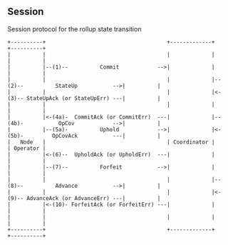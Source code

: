 ## Session
Session protocol for the rollup state transition

    +----------+                                      +-------------+                                      +----------+ 
    |          |                                      |             |                                      |          |
    |          |--(1)--          Commit            -->|             |                                      |          |
    |          |                                      |             |--(2)--          StateUp           -->|          |
    |          |                                      |             |<-(3)-- StateUpAck (or StateUpErr) ---|          | 
    |          |                                      |             |                                      |          |
    |          |<-(4a)-  CommitAck (or CommitErr)  ---|             |--(4b)-           OpCov            -->|          |
    |          |--(5a)-          Uphold            -->|             |<-(5b)-         OpCovAck           ---|          |
    |   Node   |                                      | Coordinator |                                      | Operator |
    |          |<-(6)--  UpholdAck (or UpholdErr)  ---|             |                                      |          |
    |          |--(7)--          Forfeit           -->|             |                                      |          |
    |          |                                      |             |--(8)--          Advance           -->|          |
    |          |                                      |             |<-(9)-- AdvanceAck (or AdvanceErr) ---|          | 
    |          |<-(10)- ForfeitAck (or ForfeitErr) ---|             |                                      |          |
    |          |                                      |             |                                      |          |
    +----------+                                      +-------------+                                      +----------+ 